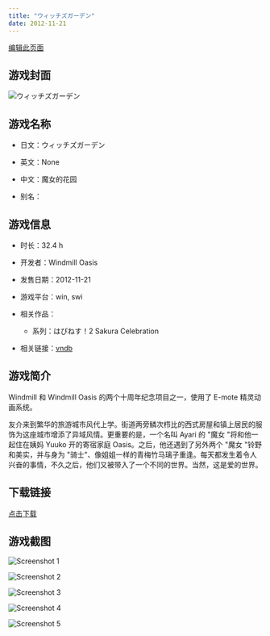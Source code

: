 ```yaml
---
title: "ウィッチズガーデン"
date: 2012-11-21
---
```

[编辑此页面](https://github.com/ACG-3/ADV3-source/blob/main/source/_posts/games/%E3%82%A6%E3%82%A3%E3%83%83%E3%83%81%E3%82%BA%E3%82%AC%E3%83%BC%E3%83%87%E3%83%B3.md)

## 游戏封面

![ウィッチズガーデン](https%3A//pan.timero.xyz/onedrive/img_lib_001/%E3%82%A6%E3%82%A3%E3%83%83%E3%83%81%E3%82%BA%E3%82%AC%E3%83%BC%E3%83%87%E3%83%B3_cover.avif)


## 游戏名称

- 日文：ウィッチズガーデン
- 英文：None
- 中文：魔女的花园

- 别名：


## 游戏信息

- 时长：32.4 h
- 开发者：Windmill Oasis
- 发售日期：2012-11-21
- 游戏平台：win, swi
- 相关作品：
   - 系列：はぴねす！2 Sakura Celebration

- 相关链接：[vndb](https://vndb.org/v8438)


## 游戏简介

Windmill 和 Windmill Oasis 的两个十周年纪念项目之一，使用了 E-mote 精灵动画系统。

友介来到繁华的旅游城市风代上学。街道两旁鳞次栉比的西式房屋和镇上居民的服饰为这座城市增添了异域风情。更重要的是，一个名叫 Ayari 的 "魔女 "将和他一起住在姨妈 Yuuko 开的寄宿家庭 Oasis。之后，他还遇到了另外两个 "魔女 "铃野和美实，并与身为 "骑士"、像姐姐一样的青梅竹马璃子重逢。每天都发生着令人兴奋的事情，不久之后，他们又被带入了一个不同的世界。当然，这是爱的世界。




## 下载链接

[点击下载](https://pan.timero.xyz/onedrive/adv_lib_001/%E3%82%A6%E3%82%A3%E3%83%83%E3%83%81%E3%82%BA%E3%82%AC%E3%83%BC%E3%83%87%E3%83%B3)


## 游戏截图


![Screenshot 1](https%3A//pan.timero.xyz/onedrive/img_lib_001/%E3%82%A6%E3%82%A3%E3%83%83%E3%83%81%E3%82%BA%E3%82%AC%E3%83%BC%E3%83%87%E3%83%B3_Screenshot_1.avif)

![Screenshot 2](https%3A//pan.timero.xyz/onedrive/img_lib_001/%E3%82%A6%E3%82%A3%E3%83%83%E3%83%81%E3%82%BA%E3%82%AC%E3%83%BC%E3%83%87%E3%83%B3_Screenshot_2.avif)

![Screenshot 3](https%3A//pan.timero.xyz/onedrive/img_lib_001/%E3%82%A6%E3%82%A3%E3%83%83%E3%83%81%E3%82%BA%E3%82%AC%E3%83%BC%E3%83%87%E3%83%B3_Screenshot_3.avif)

![Screenshot 4](https%3A//pan.timero.xyz/onedrive/img_lib_001/%E3%82%A6%E3%82%A3%E3%83%83%E3%83%81%E3%82%BA%E3%82%AC%E3%83%BC%E3%83%87%E3%83%B3_Screenshot_4.avif)

![Screenshot 5](https%3A//pan.timero.xyz/onedrive/img_lib_001/%E3%82%A6%E3%82%A3%E3%83%83%E3%83%81%E3%82%BA%E3%82%AC%E3%83%BC%E3%83%87%E3%83%B3_Screenshot_5.avif)

